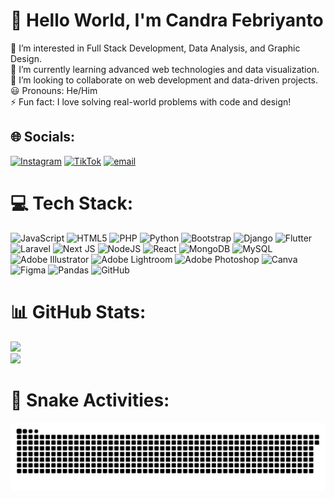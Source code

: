 # 👋 Hello World, I'm Candra Febriyanto
👀 I’m interested in Full Stack Development, Data Analysis, and Graphic Design.<br>🌱 I’m currently learning advanced web technologies and data visualization.<br>💞️ I’m looking to collaborate on web development and data-driven projects.<br>😃 Pronouns: He/Him<br>⚡ Fun fact: I love solving real-world problems with code and design!


## 🌐 Socials:
[![Instagram](https://img.shields.io/badge/Instagram-%23E4405F.svg?logo=Instagram&logoColor=white)](https://instagram.com/_chandrafebriyanto) [![TikTok](https://img.shields.io/badge/TikTok-%23000000.svg?logo=TikTok&logoColor=white)](https://tiktok.com/@cfebriyanto) [![email](https://img.shields.io/badge/Email-D14836?logo=gmail&logoColor=white)](mailto:febriyantocandra05@gmail.com) 

# 💻 Tech Stack:
![JavaScript](https://img.shields.io/badge/javascript-%23323330.svg?style=for-the-badge&logo=javascript&logoColor=%23F7DF1E) ![HTML5](https://img.shields.io/badge/html5-%23E34F26.svg?style=for-the-badge&logo=html5&logoColor=white) ![PHP](https://img.shields.io/badge/php-%23777BB4.svg?style=for-the-badge&logo=php&logoColor=white) ![Python](https://img.shields.io/badge/python-3670A0?style=for-the-badge&logo=python&logoColor=ffdd54) ![Bootstrap](https://img.shields.io/badge/bootstrap-%238511FA.svg?style=for-the-badge&logo=bootstrap&logoColor=white) ![Django](https://img.shields.io/badge/django-%23092E20.svg?style=for-the-badge&logo=django&logoColor=white) ![Flutter](https://img.shields.io/badge/Flutter-%2302569B.svg?style=for-the-badge&logo=Flutter&logoColor=white) ![Laravel](https://img.shields.io/badge/laravel-%23FF2D20.svg?style=for-the-badge&logo=laravel&logoColor=white) ![Next JS](https://img.shields.io/badge/Next-black?style=for-the-badge&logo=next.js&logoColor=white) ![NodeJS](https://img.shields.io/badge/node.js-6DA55F?style=for-the-badge&logo=node.js&logoColor=white) ![React](https://img.shields.io/badge/react-%2320232a.svg?style=for-the-badge&logo=react&logoColor=%2361DAFB) ![MongoDB](https://img.shields.io/badge/MongoDB-%234ea94b.svg?style=for-the-badge&logo=mongodb&logoColor=white) ![MySQL](https://img.shields.io/badge/mysql-4479A1.svg?style=for-the-badge&logo=mysql&logoColor=white) ![Adobe Illustrator](https://img.shields.io/badge/adobe%20illustrator-%23FF9A00.svg?style=for-the-badge&logo=adobe%20illustrator&logoColor=white) ![Adobe Lightroom](https://img.shields.io/badge/Adobe%20Lightroom-31A8FF.svg?style=for-the-badge&logo=Adobe%20Lightroom&logoColor=white) ![Adobe Photoshop](https://img.shields.io/badge/adobe%20photoshop-%2331A8FF.svg?style=for-the-badge&logo=adobe%20photoshop&logoColor=white) ![Canva](https://img.shields.io/badge/Canva-%2300C4CC.svg?style=for-the-badge&logo=Canva&logoColor=white) ![Figma](https://img.shields.io/badge/figma-%23F24E1E.svg?style=for-the-badge&logo=figma&logoColor=white) ![Pandas](https://img.shields.io/badge/pandas-%23150458.svg?style=for-the-badge&logo=pandas&logoColor=white) ![GitHub](https://img.shields.io/badge/github-%23121011.svg?style=for-the-badge&logo=github&logoColor=white)
# 📊 GitHub Stats:
![](https://github-readme-streak-stats.herokuapp.com/?user=Chandrafebriyanto&theme=dark&hide_border=false)<br/>
![](https://github-readme-stats.vercel.app/api/top-langs/?username=Chandrafebriyanto&theme=dark&hide_border=false&include_all_commits=true&count_private=true&layout=compact)

#  🐍 Snake Activities:
<picture>
  <source media="(prefers-color-scheme: dark)" srcset="https://raw.githubusercontent.com/Chandrafebriyanto/Chandrafebriyanto/output/github-snake-dark.svg" />
  <source media="(prefers-color-scheme: light)" srcset="https://raw.githubusercontent.com/Chandrafebriyanto/Chandrafebriyanto/output/github-snake.svg" />
  <img alt="github-snake" src="https://raw.githubusercontent.com/Chandrafebriyanto/Chandrafebriyanto/output/github-snake.svg" />
</picture>

<!-- Proudly created with GPRM ( https://gprm.itsvg.in ) -->
